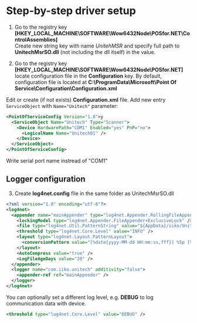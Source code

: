 # Step-by-step driver setup

1. Go to the registry key  
**[HKEY_LOCAL_MACHINE\SOFTWARE\Wow6432Node\POSfor.NET\ControlAssemblies]**  
Create new string key with name *UnitehMSR* and specify full path to **UnitechMsrSO.dll** (not including the dll itself) in the value.

2. Go to the registry key  
**[HKEY_LOCAL_MACHINE\SOFTWARE\Wow6432Node\POSfor.NET]**  
locate configuration file in the **Configuration** key. By default, configuration file is located at
**C:\ProgramData\Microsoft\Point Of Service\Configuration\Configuration.xml**  
  
Edit or create (if not exists) **Configuration.xml** file. Add new entry `ServiceObject` with `Name="Unitech"` parameter:


```xml
<PointOfServiceConfig Version="1.0">у
  <ServiceObject Name="Unitech" Type="Scanner">
    <Device HardwarePath="COM1" Enabled="yes" PnP="no">
      <LogicalName Name="Unitech01" />
    </Device>
  </ServiceObject>
</PointOfServiceConfig>
```
Write serial port name instread of "COM1"

## Logger configuration

3. Create **log4net.config** file in the same folder as UnitechMsrSO.dll

```xml
<?xml version="1.0" encoding="utf-8"?>
<log4net>
  <appender name="mainAppender" type="log4net.Appender.RollingFileAppender">
    <lockingModel type="log4net.Appender.FileAppender+ExclusiveLock" />
    <file type="log4net.Util.PatternString" value="${AppData}/iiko/Unitech/unitech.log" />
    <threshold type="log4net.Core.Level" value="INFO" />
    <layout type="log4net.Layout.PatternLayout">
      <conversionPattern value="[%date{yyyy-MM-dd HH:mm:ss,fff}] %5p [%2t] [%type{1}:%M] - %m%n" />
    </layout>
    <AutoCompress value="true" />
    <LogFileAgeDays value="20" />
  </appender>
  <logger name="com.iiko.unitech" additivity="false">
    <appender-ref ref="mainAppender" />
  </logger>
</log4net>
```
You can optionally set a different log level, e.g. **DEBUG** to log communication data with device.
```xml
<threshold type="log4net.Core.Level" value="DEBUG" />
```
